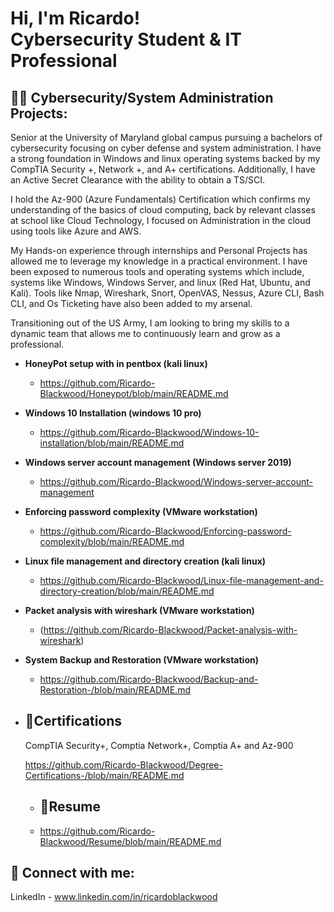 <h1>Hi, I'm Ricardo! <br/><a >Cybersecurity Student</a> & <a > IT Professional</a> 
  
<h2>👨‍💻 Cybersecurity/System Administration Projects:</h2>
Senior at the University of Maryland global campus pursuing a bachelors of cybersecurity focusing on cyber defense and system administration. I have a strong foundation in Windows and linux operating systems backed by my CompTIA Security +, Network +, and A+ certifications. Additionally, I have an Active Secret Clearance with the ability to obtain a TS/SCI. 

I hold the Az-900 (Azure Fundamentals) Certification which confirms my understanding of the basics of cloud computing, back by relevant classes at school like Cloud Technology, I focused on Administration in the cloud using tools like Azure and AWS.

My Hands-on experience through internships and Personal Projects has allowed me to leverage my knowledge in a practical environment. I have been exposed to numerous tools and operating systems which include, systems like Windows, Windows Server, and linux (Red Hat, Ubuntu, and Kali). Tools like Nmap, Wireshark, Snort, OpenVAS, Nessus, Azure CLI, Bash CLI, and Os Ticketing have also been added to my arsenal. 

Transitioning out of the US Army, I am looking to bring my skills to a dynamic team that allows me to continuously learn and grow as a professional.


- <b> HoneyPot setup with in pentbox (kali linux)</b>
  - https://github.com/Ricardo-Blackwood/Honeypot/blob/main/README.md
- <b>Windows 10 Installation (windows 10 pro)</b>
  - https://github.com/Ricardo-Blackwood/Windows-10-installation/blob/main/README.md
- <b>Windows server account management (Windows server 2019)</b>
  - https://github.com/Ricardo-Blackwood/Windows-server-account-management
 - <b>Enforcing password complexity (VMware workstation)</b>
   - https://github.com/Ricardo-Blackwood/Enforcing-password-complexity/blob/main/README.md
- <b>Linux file management and directory creation (kali linux)</b>
  - https://github.com/Ricardo-Blackwood/Linux-file-management-and-directory-creation/blob/main/README.md
- <b>Packet analysis with wireshark (VMware workstation)</b>
   - (https://github.com/Ricardo-Blackwood/Packet-analysis-with-wireshark)
- <b> System Backup and Restoration (VMware workstation)</b>
   - https://github.com/Ricardo-Blackwood/Backup-and-Restoration-/blob/main/README.md


- <h2>📄Certifications</h2>
   CompTIA Security+, Comptia Network+, Comptia A+ and Az-900

   
   https://github.com/Ricardo-Blackwood/Degree-Certifications-/blob/main/README.md
  
  - <h2>📄Resume</h2>
   - https://github.com/Ricardo-Blackwood/Resume/blob/main/README.md
  
<h2> 🤳 Connect with me:</h2>

LinkedIn - www.linkedin.com/in/ricardoblackwood

[linkedin]: www.linkedin.com/in/ricardoblackwood

<!--
**1RonanRB/RicardoBlackwood** is a ✨ _special_ ✨ repository because its `README.md` (this file) appears on your GitHub profile.

